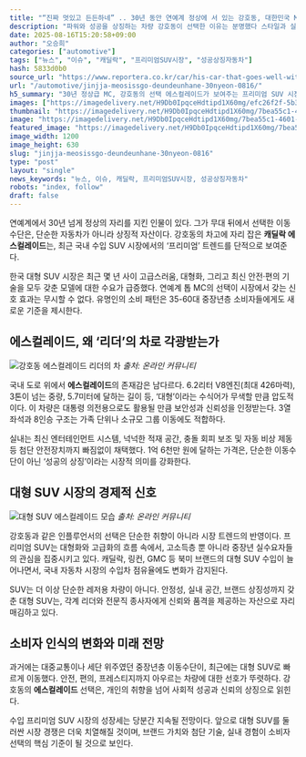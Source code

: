 ```yaml
---
title: "“진짜 멋있고 든든하네” .. 30년 동안 연예계 정상에 서 있는 강호동, 대한민국 MC가 끄는 자동차의 ‘에스컬레이드’"
description: "파워와 성공을 상징하는 차량 강호동이 선택한 이유는 분명했다 스타일과 실용성 모두 잡은 SUV ..."
date: 2025-08-16T15:20:58+09:00
author: "오승희"
categories: ["automotive"]
tags: ["뉴스", "이슈", "캐딜락", "프리미엄SUV시장", "성공상징자동차"]
hash: 5833d0b0
source_url: "https://www.reportera.co.kr/car/his-car-that-goes-well-with-kang-ho-dong/"
url: "/automotive/jinjja-meosissgo-deundeunhane-30nyeon-0816/"
h5_summary: "30년 정상급 MC, 강호동의 선택 에스컬레이드가 보여주는 프리미엄 SUV 시장의 변화"
images: ["https://imagedelivery.net/H9Db0IpqceHdtipd1X60mg/efc26f2f-5b3f-44ad-1472-c35143161500/public", "https://imagedelivery.net/H9Db0IpqceHdtipd1X60mg/8381c386-e609-48a3-552a-5715a5e4a600/public", "https://imagedelivery.net/H9Db0IpqceHdtipd1X60mg/7bea55c1-4601-4d85-3cf1-9dc4f7db0900/public"]
thumbnail: "https://imagedelivery.net/H9Db0IpqceHdtipd1X60mg/7bea55c1-4601-4d85-3cf1-9dc4f7db0900/public"
image: "https://imagedelivery.net/H9Db0IpqceHdtipd1X60mg/7bea55c1-4601-4d85-3cf1-9dc4f7db0900/public"
featured_image: "https://imagedelivery.net/H9Db0IpqceHdtipd1X60mg/7bea55c1-4601-4d85-3cf1-9dc4f7db0900/public"
image_width: 1200
image_height: 630
slug: "jinjja-meosissgo-deundeunhane-30nyeon-0816"
type: "post"
layout: "single"
news_keywords: "뉴스, 이슈, 캐딜락, 프리미엄SUV시장, 성공상징자동차"
robots: "index, follow"
draft: false
---
```


연예계에서 30년 넘게 정상의 자리를 지킨 인물이 있다. 그가 무대 뒤에서 선택한 이동 수단은, 단순한 자동차가 아니라 상징적 자산이다. 강호동의 차고에 자리 잡은 **캐딜락 에스컬레이드**는, 최근 국내 수입 SUV 시장에서의 ‘프리미엄’ 트렌드를 단적으로 보여준다.

한국 대형 SUV 시장은 최근 몇 년 사이 고급스러움, 대형화, 그리고 최신 안전·편의 기술을 모두 갖춘 모델에 대한 수요가 급증했다. 연예계 톱 MC의 선택이 시장에서 갖는 신호 효과는 무시할 수 없다. 유명인의 소비 패턴은 35-60대 중장년층 소비자들에게도 새로운 기준을 제시한다.

## 에스컬레이드, 왜 ‘리더’의 차로 각광받는가

![강호동 에스컬레이드 리더의 차](https://imagedelivery.net/H9Db0IpqceHdtipd1X60mg/8381c386-e609-48a3-552a-5715a5e4a600/public)
*출처: 온라인 커뮤니티*


국내 도로 위에서 **에스컬레이드**의 존재감은 남다르다. 6.2리터 V8엔진(최대 426마력), 3톤이 넘는 중량, 5.7미터에 달하는 길이 등, ‘대형’이라는 수식어가 무색할 만큼 압도적이다. 이 차량은 대통령 의전용으로도 활용될 만큼 보안성과 신뢰성을 인정받는다. 3열 좌석과 8인승 구조는 가족 단위나 소규모 그룹 이동에도 적합하다.

실내는 최신 엔터테인먼트 시스템, 넉넉한 적재 공간, 충돌 회피 보조 및 자동 비상 제동 등 첨단 안전장치까지 빠짐없이 채택했다. 1억 6천만 원에 달하는 가격은, 단순한 이동수단이 아닌 ‘성공의 상징’이라는 시장적 의미를 강화한다.

## 대형 SUV 시장의 경제적 신호

![대형 SUV 에스컬레이드 모습](https://imagedelivery.net/H9Db0IpqceHdtipd1X60mg/efc26f2f-5b3f-44ad-1472-c35143161500/public)
*출처: 온라인 커뮤니티*


강호동과 같은 인플루언서의 선택은 단순한 취향이 아니라 시장 트렌드의 반영이다. 프리미엄 SUV는 대형화와 고급화의 흐름 속에서, 고소득층 뿐 아니라 중장년 실수요자들의 관심을 집중시키고 있다. 캐딜락, 링컨, GMC 등 북미 브랜드의 대형 SUV 수입이 늘어나면서, 국내 자동차 시장의 수입차 점유율에도 변화가 감지된다.

SUV는 더 이상 단순한 레저용 차량이 아니다. 안정성, 실내 공간, 브랜드 상징성까지 갖춘 대형 SUV는, 각계 리더와 전문직 종사자에게 신뢰와 품격을 제공하는 자산으로 자리매김하고 있다.

## 소비자 인식의 변화와 미래 전망

과거에는 대중교통이나 세단 위주였던 중장년층 이동수단이, 최근에는 대형 SUV로 빠르게 이동했다. 안전, 편의, 프레스티지까지 아우르는 차량에 대한 선호가 뚜렷하다. 강호동의 **에스컬레이드** 선택은, 개인의 취향을 넘어 사회적 성공과 신뢰의 상징으로 읽힌다.

수입 프리미엄 SUV 시장의 성장세는 당분간 지속될 전망이다. 앞으로 대형 SUV를 둘러싼 시장 경쟁은 더욱 치열해질 것이며, 브랜드 가치와 첨단 기술, 실내 경험이 소비자 선택의 핵심 기준이 될 것으로 보인다.
